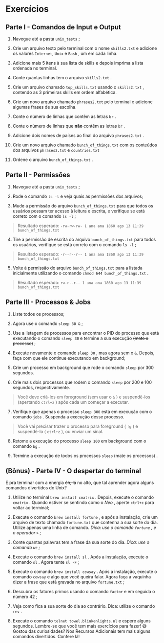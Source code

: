 # Exercícios

## Parte I - Comandos de Input e Output

1. Navegue até a pasta `unix_tests` ;

2. Crie um arquivo texto pelo terminal com o nome `skills2.txt` e adicione os valores `Internet`, `Unix` e `Bash` , um em cada linha.

3. Adicione mais 5 itens à sua lista de skills e depois imprima a lista ordenada no terminal.

4. Conte quantas linhas tem o arquivo `skills2.txt` .

5. Crie um arquivo chamado `top_skills.txt` usando o `skills2.txt` , contendo as 3 primeiras skills em ordem alfabética.

6. Crie um novo arquivo chamado `phrases2.txt` pelo terminal e adicione algumas frases de sua escolha.

7. Conte o número de linhas que contêm as letras `br` .

8. Conte o número de linhas que **não** contêm as letras `br` .

9. Adicione dois nomes de países ao final do arquivo `phrases2.txt` .

10. Crie um novo arquivo chamado `bunch_of_things.txt` com os conteúdos dos arquivos `phrases2.txt` e `countries.txt`

11. Ordene o arquivo `bunch_of_things.txt` .


## Parte II - Permissões


1. Navegue até a pasta `unix_tests` ;

2. Rode o comando `ls -l` e veja quais as permissões dos arquivos;

3. Mude a permissão do arquivo `bunch_of_things.txt` para que todos os usuários possam ter acesso à leitura e escrita, e verifique se está correto com o comando `ls -l` ;

> Resultado esperado: `-rw-rw-rw- 1 ana ana 1860 ago 13 11:39 bunch_of_things.txt`

4. Tire a permissão de escrita do arquivo `bunch_of_things.txt` para todos os usuários, verifique se está correto com o comando `ls -l` ;

> Resultado esperado: `-r--r--r-- 1 ana ana 1860 ago 13 11:39 bunch_of_things.txt`

5. Volte à permissão do arquivo `bunch_of_things.txt` para a listada inicialmente utilizando o comando `chmod 644 bunch_of_things.txt` .

> Resultado esperado: `rw-r--r-- 1 ana ana 1860 ago 13 11:39 bunch_of_things.txt`


## Parte III - Processos & Jobs

1. Liste todos os processos;

2. Agora use o comando `sleep 30 &` ;

3. Use a listagem de processos para encontrar o PID do processo que está executando o comando `sleep 30` e termine a sua execução ~~(mate o processo)~~ ;

4. Execute novamente o comando `sleep 30` , mas agora sem o `&`. Depois, faça com que ele continue executando em background;

5. Crie um processo em background que rode o comando `sleep` por 300 segundos.

6. Crie mais dois processos que rodem o comando `sleep` por 200 e 100 segundos, respectivamente.

> Você deve criá-los em foreground (sem usar o `&` ) e suspendê-los (apertando `ctrl+z` ) após cada um começar a executar.

7. Verifique que apenas o processo `sleep 300` está em execução com o comando `jobs` . Suspenda a execução desse processo.

> Você vai precisar trazer o processo para foreground ( `fg` ) e suspendê-lo ( `ctrl+z` ), ou enviar um sinal.

8. Retome a execução do processo `sleep 100` em background com o comando `bg` .

9. Termine a execução de todos os processos `sleep` (mate os processos) .


## (Bônus) - Parte IV - O despertar do terminal

E pra terminar com a energia ~~óh, lá~~ no alto, que tal aprender agora alguns comandos divertidos do Unix?

1. Utilize no terminal `brew install cmatrix` . Depois, execute o comando `cmatrix` . Quando estiver se sentindo como o *Neo* , aperte `ctrl+c` para voltar ao terminal;

2. Execute o comando `brew install fortune` , e após a instalação, crie um arquivo de texto chamado `fortune.txt` que contenha a sua sorte do dia. Utilize apenas uma linha de comando. *Dica: use o comando `fortune` , e o operador `>` ;*

3. Conte quantas palavras tem a frase da sua sorte do dia. *Dica: use o comando `wc` ;*

4. Execute o comando `brew install sl` . Após a instalação, execute o comando `sl` . Agora tente `sl -F` ;

5. Execute o comando `brew install cowsay` . Após a instalação, execute o comando `cowsay` e algo que você queira falar. Agora faça a vaquinha dizer a frase que está gravada no arquivo `fortune.txt` ;

6. Descubra os fatores primos usando o comando `factor` e em seguida o número 42 ;

7. Veja como fica a sua sorte do dia ao contrário. Dica: utilize o comando `rev` .

8. Execute o comando `telnet towel.blinkenlights.nl` e espere alguns segundos. Lembre-se que você tem mais exercícios para fazer! 😅
Gostou das curiosidades? Nos Recursos Adicionais tem mais alguns comandos divertidos. Confere lá!